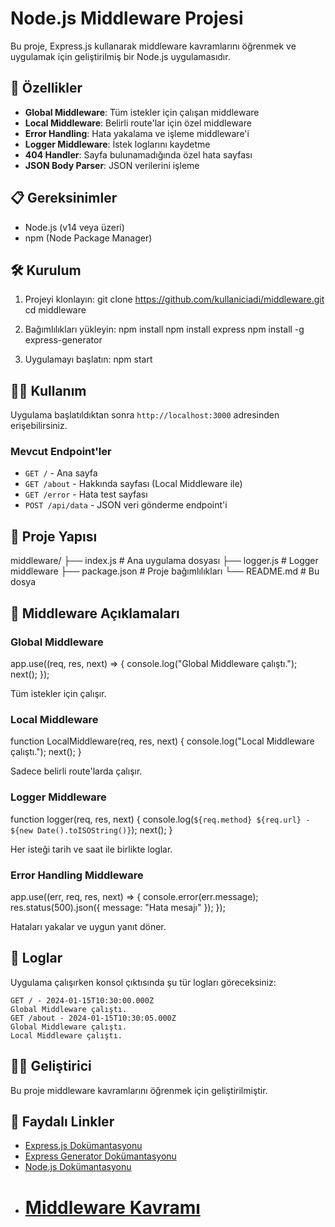 # Node.js Middleware Projesi

Bu proje, Express.js kullanarak middleware kavramlarını öğrenmek ve uygulamak için geliştirilmiş bir Node.js uygulamasıdır.

## 🚀 Özellikler

- **Global Middleware**: Tüm istekler için çalışan middleware
- **Local Middleware**: Belirli route'lar için özel middleware
- **Error Handling**: Hata yakalama ve işleme middleware'i
- **Logger Middleware**: İstek loglarını kaydetme
- **404 Handler**: Sayfa bulunamadığında özel hata sayfası
- **JSON Body Parser**: JSON verilerini işleme

## 📋 Gereksinimler

- Node.js (v14 veya üzeri)
- npm (Node Package Manager)

## 🛠️ Kurulum

1. Projeyi klonlayın:
   git clone https://github.com/kullaniciadi/middleware.git
   cd middleware

2. Bağımlılıkları yükleyin:
   npm install
   npm install express
   npm install -g express-generator

3. Uygulamayı başlatın:
   npm start

## 🏃‍♂️ Kullanım

Uygulama başlatıldıktan sonra `http://localhost:3000` adresinden erişebilirsiniz.

### Mevcut Endpoint'ler

- `GET /` - Ana sayfa
- `GET /about` - Hakkında sayfası (Local Middleware ile)
- `GET /error` - Hata test sayfası
- `POST /api/data` - JSON veri gönderme endpoint'i

## 📁 Proje Yapısı

middleware/
├── index.js # Ana uygulama dosyası
├── logger.js # Logger middleware
├── package.json # Proje bağımlılıkları
└── README.md # Bu dosya

## 🔧 Middleware Açıklamaları

### Global Middleware

app.use((req, res, next) => {
console.log("Global Middleware çalıştı.");
next();
});

Tüm istekler için çalışır.

### Local Middleware

function LocalMiddleware(req, res, next) {
console.log("Local Middleware çalıştı.");
next();
}

Sadece belirli route'larda çalışır.

### Logger Middleware

function logger(req, res, next) {
console.log(`${req.method} ${req.url} - ${new Date().toISOString()}`);
next();
}

Her isteği tarih ve saat ile birlikte loglar.

### Error Handling Middleware

app.use((err, req, res, next) => {
console.error(err.message);
res.status(500).json({ message: "Hata mesajı" });
});

Hataları yakalar ve uygun yanıt döner.

## 📝 Loglar

Uygulama çalışırken konsol çıktısında şu tür logları göreceksiniz:

```
GET / - 2024-01-15T10:30:00.000Z
Global Middleware çalıştı.
GET /about - 2024-01-15T10:30:05.000Z
Global Middleware çalıştı.
Local Middleware çalıştı.
```

## 👨‍💻 Geliştirici

Bu proje middleware kavramlarını öğrenmek için geliştirilmiştir.

## 🔗 Faydalı Linkler

- [Express.js Dokümantasyonu](https://expressjs.com/)
- [Express Generator Dokümantasyonu](https://expressjs.com/en/starter/generator.html)
- [Node.js Dokümantasyonu](https://nodejs.org/)
- # [Middleware Kavramı](https://expressjs.com/en/guide/using-middleware.html)
